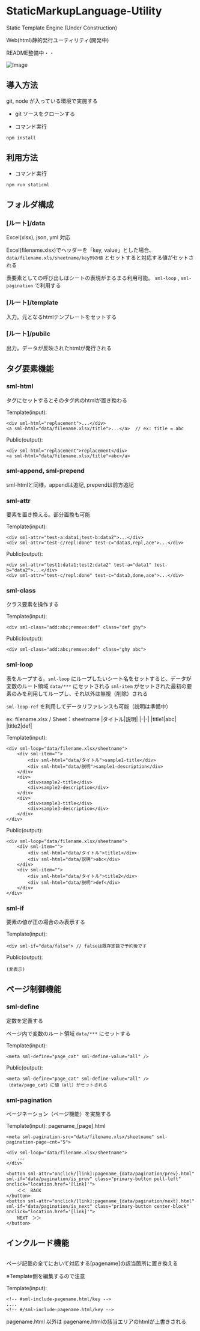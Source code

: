 # StaticMarkupLanguage-Utility

Static Template Engine (Under Construction)

Web(html)静的発行ユーティリティ(開発中)

README整備中・・

![Image](https://ltside.com/filename/img/sml-concept.png)

## 導入方法

git, node が入っている環境で実施する

- git ソースをクローンする

- コマンド実行

```
npm install
```

## 利用方法

- コマンド実行

```
npm run staticml
```

## フォルダ構成

### [ルート]/data

Excel(xlsx), json, yml 対応

Excel(filename.xlsx)でヘッダーを「key, value」とした場合、 `data/filename.xls/sheetname/key列の値` とセットすると対応する値がセットされる

表要素としての呼び出しはシートの表現がまるまる利用可能。 `sml-loop` , `sml-pagination` で利用する

### [ルート]/template

入力。元となるhtmlテンプレートをセットする

### [ルート]/pubilc

出力。データが反映されたhtmlが発行される

## タグ要素機能

### sml-html

タグにセットするとそのタグ内のhtmlが置き換わる

Template(input):
```
<div sml-html="replacement">...</div>
<a sml-html="data/filename.xlsx/title">...</a>  // ex: title = abc 
```

Public(output):
```
<div sml-html="replacement">replacement</div>
<a sml-html="data/filename.xlsx/title">abc</a>
```

### sml-append, sml-prepend

sml-htmlと同様。appendは追記, prependは前方追記

### sml-attr

要素を置き換える。部分置換も可能

Template(input):
```
<div sml-attr="test-a:data1;test-b:data2">...</div>
<div sml-attr="test-c/repl:done" test-c="data3,repl,ace">...</div>
```

Public(output):
```
<div sml-attr="test1:data1;test2:data2" test-a="data1" test-b="data2">...</div>
<div sml-attr="test-c/repl:done" test-c="data3,done,ace">...</div>
```

### sml-class

クラス要素を操作する

Template(input):
```
<div sml-class="add:abc;remove:def" class="def ghy">
```

Public(output):
```
<div sml-class="add:abc;remove:def" class="ghy abc">
```

### sml-loop

表をループする。`sml-loop` にループしたいシート名をセットすると、データが変数のルート領域 `data/***` にセットされる
`sml-item` がセットされた最初の要素のみを利用してループし、それ以外は無視（削除）される

`sml-loop-ref` を利用してデータリファレンスも可能（説明は準備中）

ex: filename.xlsx / Sheet：sheetname
|タイトル|説明|
|-|-|
|title1|abc|
|title2|def|

Template(input):
```
<div sml-loop="data/filename.xlsx/sheetname">
    <div sml-item="">
        <div sml-html="data/タイトル">sample1-title</div>
        <div sml-html="data/説明">sample1-description</div>
    </div>
    <div>
        <div>sample2-title</div>
        <div>sample2-description</div>
    </div>
    <div>
        <div>sample3-title</div>
        <div>sample3-description</div>
    </div>
</div>
```

Public(output):
```
<div sml-loop="data/filename.xlsx/sheetname">
    <div sml-item="">
        <div sml-html="data/タイトル">title1</div>
        <div sml-html="data/説明">abc</div>
    </div>
    <div sml-item="">
        <div sml-html="data/タイトル">title2</div>
        <div sml-html="data/説明">def</div>
    </div>
</div>
```

### sml-if

要素の値が正の場合のみ表示する

Template(input):
```
<div sml-if="data/false"> // falseは既存定数で予約後です
```

Public(output):
```
(非表示)
```

## ページ制御機能

### sml-define

定数を定義する

ページ内で変数のルート領域 `data/***`  にセットする

Template(input):
```
<meta sml-define="page_cat" sml-define-value="all" />
```

Public(output):
```
<meta sml-define="page_cat" sml-define-value="all" />
（data/page_cat）に値（all）がセットされる
```

### sml-pagination

ページネーション（ページ機能）を実施する

Template(input):
pagename_[page].html
```
<meta sml-pagination-src="data/filename.xlsx/sheetname" sml-pagination-page-cnt="5">

<div sml-loop="data/filename.xlsx/sheetname">
    ...
</div>

<button sml-attr="onclick/[link]:pagename_{data/pagination/prev}.html" sml-if="data/pagination/is_prev" class="primary-button pull-left" onclick="location.href='[link]'">
    ＜＜　BACK
</button>
<button sml-attr="onclick/[link]:pagename_{data/pagination/next}.html" sml-if="data/pagination/is_next" class="primary-button center-block" onclick="location.href='[link]'">
    NEXT　＞＞
</button>
```

## インクルード機能

## <!-- #sml-include-[pagename]/[key] -->

ページ記載の全てにおいて対応する[pagename]の該当箇所に置き換える

※Template側を編集するので注意

Template(input):
```
<!-- #sml-include-pagename.html/key -->
....
<!-- #/sml-include-pagename.html/key -->
```

pagename.html 以外は pagename.htmlの該当エリアのhtmlが上書きされる